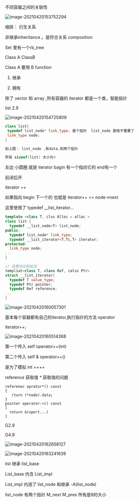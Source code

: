 不同容器之间的关联性







![image-20210420153752294](image-20210420153752294.png)



缩排： 衍生关系 

非继承inheritance 。是符合关系 composition 



Set 里有一个rb_tree







Class A ClassB 

Class A 要用 B function

1. 继承

2. 拥有



除了 vector 和 array ,所有容器的 iterator 都是一个类，智能指针





list 2.9 

![image-20210420154725809](image-20210420154725809.png)

```c++
class list{
 typedef list_node* link_type; 是个指针  list_node 是啥不重要了
 link_type node;
}

如上图： list_node ,有data,和两个指针

所有 sizeof(list) 大小为4
```



左边 小圆圈 就是 iterator  bagin 有一个指向它的 end有一个



前闭后开





iterator ++ 

如果指向 begin 下一个的 也就是 iterator++ == node->next

这里使用了 typedef __list_iterator<T>...

```c++
template <class T, clss Alloc = alloc >
class list {
  typedef __list_node<T> list_node;
public:
  typedef list_node* link_type;
  typedef __list_iterator<T,T&,T> iterator;
protected:
  link_type node;
...
}

// 这里也比较扯淡
templiat<class T, class Ref, calss Ptr>
struct __list_iterator{
  typedef T value_type;
  typedef Ptr pointer;
  typedef Ref reference;
...
}
```

![image-20210420160057301](image-20210420160057301.png)



基本每个容器都有自己的iterator,执行指针的方法 operator

iterator++;

![image-20210420160514368](image-20210420160514368.png)



第一个传入 self operator++(int)

第二个传入 self & operator++()

是为了模拟 int ++++ 







reference 获取值 *  获取值的问题

```
referenec oprator*() const 
{
   rturn (*node).data;
}
pointer operator->() const
[
  return &(opert...)
]
```







G2.9 

G4.9

![image-20210420162658127](image-20210420162658127.png)



![image-20210420163241639](image-20210420163241639.png)

list 继承 list_base

List_base 内含 List_impl

List_impl 内涵了 list_node 和继承 -A(list_node)

list_node 有两个指针 M_next M_prex 所有是8的大小







